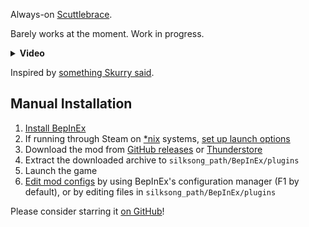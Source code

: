 Always-on [Scuttlebrace](https://hollowknight.wiki/w/Scuttlebrace).

Barely works at the moment. Work in progress.

<details>
<summary><strong>Video</strong></summary>

[scuttlebraced.mp4](https://github.com/user-attachments/assets/df9e905e-c588-4f1f-bec6-4104c828a1c3)

</details>

Inspired by [something Skurry said](https://youtu.be/h8JBDvC4JlI?t=1948).

## Manual Installation

1. [Install BepInEx](https://docs.bepinex.dev/articles/user_guide/installation/index.html#installing-bepinex-1)
2. If running through Steam on [*nix](https://en.wikipedia.org/wiki/Unix-like) systems, [set up launch options](https://docs.bepinex.dev/articles/advanced/steam_interop.html#2-set-up-permissions)
3. Download the mod from [GitHub releases](https://github.com/Bergbok/Silksong-Mods/releases?q=Scuttlebraced) or [Thunderstore](https://thunderstore.io/c/hollow-knight-silksong/p/Bergbok/Scuttlebraced)
4. Extract the downloaded archive to `silksong_path/BepInEx/plugins`
5. Launch the game
6. [Edit mod configs](https://docs.bepinex.dev/articles/user_guide/configuration.html#configuring-plugins) by using BepInEx's configuration manager (F1 by default), or by editing files in `silksong_path/BepInEx/plugins`

Please consider starring it [on GitHub](https://github.com/Bergbok/Silksong-Mods)!
